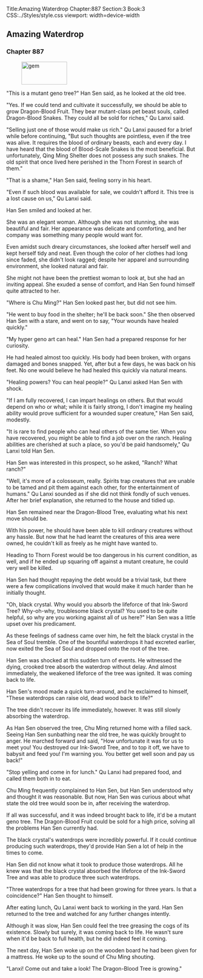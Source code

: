 Title:Amazing Waterdrop 
Chapter:887 
Section:3 
Book:3 
CSS:../Styles/style.css 
viewport: width=device-width
  
## Amazing Waterdrop
### Chapter 887 
<figure>
	<img src="../Images/gem.gif" alt="gem" id="gem" width="120" height="60" />
</figure>
  

  
  "This is a mutant geno tree?" Han Sen said, as he looked at the old tree.

"Yes. If we could tend and cultivate it successfully, we should be able to grow Dragon-Blood Fruit. They bear mutant-class pet beast souls, called Dragon-Blood Snakes. They could all be sold for riches," Qu Lanxi said.

"Selling just one of those would make us rich." Qu Lanxi paused for a brief while before continuing, "But such thoughts are pointless, even if the tree was alive. It requires the blood of ordinary beasts, each and every day. I have heard that the blood of Blood-Scale Snakes is the most beneficial. But unfortunately, Qing Ming Shelter does not possess any such snakes. The old spirit that once lived here perished in the Thorn Forest in search of them."

"That is a shame," Han Sen said, feeling sorry in his heart.

"Even if such blood was available for sale, we couldn't afford it. This tree is a lost cause on us," Qu Lanxi said.

Han Sen smiled and looked at her.

She was an elegant woman. Although she was not stunning, she was beautiful and fair. Her appearance was delicate and comforting, and her company was something many people would want for.

Even amidst such dreary circumstances, she looked after herself well and kept herself tidy and neat. Even though the color of her clothes had long since faded, she didn't look ragged; despite her apparel and surrounding environment, she looked natural and fair.

She might not have been the prettiest woman to look at, but she had an inviting appeal. She exuded a sense of comfort, and Han Sen found himself quite attracted to her.

"Where is Chu Ming?" Han Sen looked past her, but did not see him.

"He went to buy food in the shelter; he'll be back soon." She then observed Han Sen with a stare, and went on to say, "Your wounds have healed quickly."

"My hyper geno art can heal." Han Sen had a prepared response for her curiosity.

He had healed almost too quickly. His body had been broken, with organs damaged and bones snapped. Yet, after but a few days, he was back on his feet. No one would believe he had healed this quickly via natural means.

"Healing powers? You can heal people?" Qu Lanxi asked Han Sen with shock.

"If I am fully recovered, I can impart healings on others. But that would depend on who or what; while it is fairly strong, I don't imagine my healing ability would prove sufficient for a wounded super creature," Han Sen said, modestly.

"It is rare to find people who can heal others of the same tier. When you have recovered, you might be able to find a job over on the ranch. Healing abilities are cherished at such a place, so you'd be paid handsomely," Qu Lanxi told Han Sen.

Han Sen was interested in this prospect, so he asked, "Ranch? What ranch?"

"Well, it's more of a colosseum, really. Spirits trap creatures that are unable to be tamed and pit them against each other, for the entertainment of humans." Qu Lanxi sounded as if she did not think fondly of such venues. After her brief explanation, she returned to the house and tidied up.

Han Sen remained near the Dragon-Blood Tree, evaluating what his next move should be.

With his power, he should have been able to kill ordinary creatures without any hassle. But now that he had learnt the creatures of this area were owned, he couldn't kill as freely as he might have wanted to.

Heading to Thorn Forest would be too dangerous in his current condition, as well, and if he ended up squaring off against a mutant creature, he could very well be killed.

Han Sen had thought repaying the debt would be a trivial task, but there were a few complications involved that would make it much harder than he initially thought.

"Oh, black crystal. Why would you absorb the lifeforce of that Ink-Sword Tree? Why-oh-why, troublesome black crystal? You used to be quite helpful, so why are you working against all of us here?" Han Sen was a little upset over his predicament.

As these feelings of sadness came over him, he felt the black crystal in the Sea of Soul tremble. One of the bountiful waterdrops it had excreted earlier, now exited the Sea of Soul and dropped onto the root of the tree.

Han Sen was shocked at this sudden turn of events. He witnessed the dying, crooked tree absorb the waterdrop without delay. And almost immediately, the weakened lifeforce of the tree was ignited. It was coming back to life.

Han Sen's mood made a quick turn-around, and he exclaimed to himself, "These waterdrops can raise old, dead wood back to life?"

The tree didn't recover its life immediately, however. It was still slowly absorbing the waterdrop.

As Han Sen observed the tree, Chu Ming returned home with a filled sack. Seeing Han Sen sunbathing near the old tree, he was quickly brought to anger. He marched forward and said, "How unfortunate it was for us to meet you! You destroyed our Ink-Sword Tree, and to top it off, we have to babysit and feed you! I'm warning you. You better get well soon and pay us back!"

"Stop yelling and come in for lunch." Qu Lanxi had prepared food, and called them both in to eat.

Chu Ming frequently complained to Han Sen, but Han Sen understood why and thought it was reasonable. But now, Han Sen was curious about what state the old tree would soon be in, after receiving the waterdrop.

If all was successful, and it was indeed brought back to life, it'd be a mutant geno tree. The Dragon-Blood Fruit could be sold for a high price, solving all the problems Han Sen currently had.

The black crystal's waterdrops were incredibly powerful. If it could continue producing such waterdrops, they'd provide Han Sen a lot of help in the times to come.

Han Sen did not know what it took to produce those waterdrops. All he knew was that the black crystal absorbed the lifeforce of the Ink-Sword Tree and was able to produce three such waterdrops.

"Three waterdrops for a tree that had been growing for three years. Is that a coincidence?" Han Sen thought to himself.

After eating lunch, Qu Lanxi went back to working in the yard. Han Sen returned to the tree and watched for any further changes intently.

Although it was slow, Han Sen could feel the tree greasing the cogs of its existence. Slowly but surely, it was coming back to life. He wasn't sure when it'd be back to full health, but he did indeed feel it coming.

The next day, Han Sen woke up on the wooden board he had been given for a mattress. He woke up to the sound of Chu Ming shouting.

"Lanxi! Come out and take a look! The Dragon-Blood Tree is growing."
